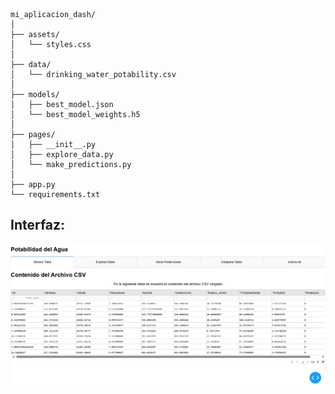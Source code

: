 ```
mi_aplicacion_dash/
│
├── assets/
│   └── styles.css
│
├── data/
│   └── drinking_water_potability.csv
│
├── models/
│   ├── best_model.json
│   └── best_model_weights.h5
│
├── pages/
│   ├── __init__.py
│   ├── explore_data.py
│   └── make_predictions.py
│
├── app.py
└── requirements.txt
```

## Interfaz:

![alt text](images/image.png)